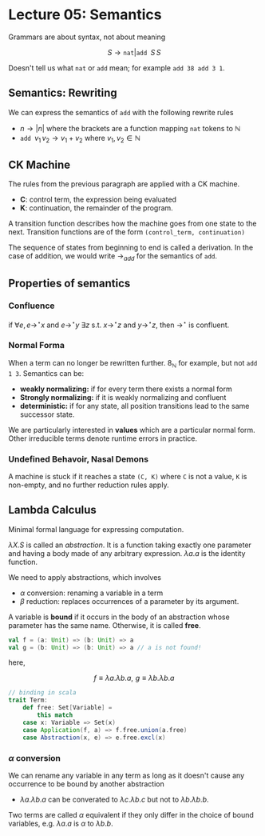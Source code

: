 # Lecture 05: Semantics

Grammars are about syntax, not about meaning

$$
S \rightarrow \texttt{nat} | \texttt{add } S \, S
$$

Doesn't tell us what `nat` or `add` mean; for example `add 38 add 3 1`.

## Semantics: Rewriting

We can express the semantics of `add` with the following rewrite rules

- $n \rightarrow \left| n \right|$ where the brackets are a function mapping
`nat` tokens to $\mathbb N$
- $\texttt{add } v_1 \, v_2 \rightarrow v_1 + v_2$ where 
$v_1, v_2 \in \mathbb N$

## CK Machine

The rules from the previous paragraph are applied with a CK machine.

- **C**: control term, the expression being evaluated
- **K**: continuation, the remainder of the program.

A transition function describes how the machine goes from one state to the next.
Transition functions are of the form `(control_term, continuation)`

The sequence of states from beginning to end is called a derivation. In the case
of addition, we would write $\rightarrow_{add}$ for the semantics of `add`.

## Properties of semantics

### Confluence

if $\forall e,\, e \rightarrow^\star x$ and $e \rightarrow^\star y$ 
$\exists z$ s.t. $x \rightarrow^\star z$ and $y \rightarrow^\star z$, then
$\rightarrow^\star$ is confluent.

### Normal Forma

When a term can no longer be rewritten further. $8_{\mathbb N}$ for example, 
but not `add 1 3`. Semantics can be:

- **weakly normalizing:** if for every term there exists a normal form
- **Strongly normalizing:** if it is weakly normalizing and confluent
- **deterministic:** if for any state, all position transitions lead to the same
successor state.

We are particularly interested in **values** which are a particular normal form.
Other irreducible terms denote runtime errors in practice.

### Undefined Behavoir, Nasal Demons

A machine is stuck if it reaches a state `(C, K)` where `C` is not a value,
`K` is non-empty, and no further reduction rules apply.

## Lambda Calculus

Minimal formal language for expressing computation.

$\lambda X.S$ is called an *abstraction*. It is a function taking exactly one
parameter and having a body made of any arbitrary expression. $\lambda a.a$ is
the identity function.

We need to apply abstractions, which involves

- $\alpha$ conversion: renaming a variable in a term
- $\beta$ reduction: replaces occurrences of a parameter by its argument.

A variable is **bound** if it occurs in the body of an abstraction whose
parameter has the same name. Otherwise, it is called **free**.

```scala
val f = (a: Unit) => (b: Unit) => a
val g = (b: Unit) => (b: Unit) => a // a is not found!
```

here, 

$$
f \equiv \lambda a. \lambda b.a, \,\, g \equiv \lambda b.\lambda b.a
$$

```scala
// binding in scala
trait Term:
    def free: Set[Variable] =
        this match
    case x: Variable => Set(x)
    case Application(f, a) => f.free.union(a.free)
    case Abstraction(x, e) => e.free.excl(x)
```

### $\alpha$ conversion

We can rename any variable in any term as long as it doesn't cause any 
occurrence to be bound by another abstraction

- $\lambda a. \lambda b.a$ can be converated to $\lambda c. \lambda b.c$ but
not to $\lambda b. \lambda b.b$.

Two terms are called $\alpha$ equivalent if they only differ in the choice of
bound variables, e.g. $\lambda a.a$ is $\alpha$ to $\lambda b.b$.

